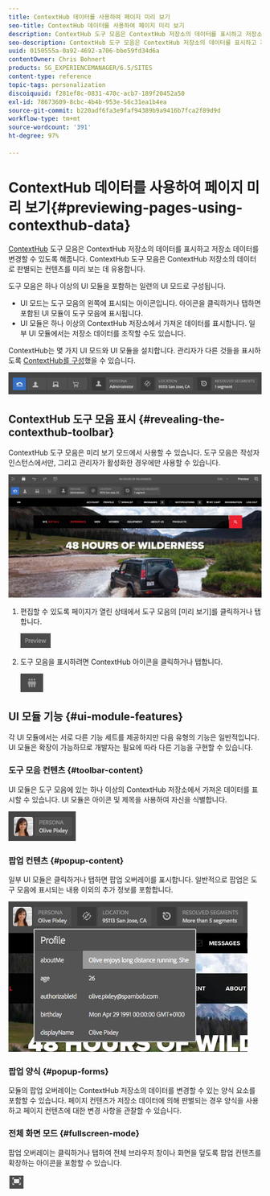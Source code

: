 ```yaml
---
title: ContextHub 데이터를 사용하여 페이지 미리 보기
seo-title: ContextHub 데이터를 사용하여 페이지 미리 보기
description: ContextHub 도구 모음은 ContextHub 저장소의 데이터를 표시하고 저장소 데이터를 변경할 수 있도록 해주며 컨텐츠를 미리 보는 데 유용합니다.
seo-description: ContextHub 도구 모음은 ContextHub 저장소의 데이터를 표시하고 저장소 데이터를 변경할 수 있도록 해주며 컨텐츠를 미리 보는 데 유용합니다.
uuid: 0150555a-0a92-4692-a706-bbe59fd34d6a
contentOwner: Chris Bohnert
products: SG_EXPERIENCEMANAGER/6.5/SITES
content-type: reference
topic-tags: personalization
discoiquuid: f281ef8c-0831-470c-acb7-189f20452a50
exl-id: 78673609-8cbc-4b4b-953e-56c31ea1b4ea
source-git-commit: b220adf6fa3e9faf94389b9a9416b7fca2f89d9d
workflow-type: tm+mt
source-wordcount: '391'
ht-degree: 97%

---
```


# ContextHub 데이터를 사용하여 페이지 미리 보기{#previewing-pages-using-contexthub-data}

[ContextHub](/help/sites-developing/contexthub.md) 도구 모음은 ContextHub 저장소의 데이터를 표시하고 저장소 데이터를 변경할 수 있도록 해줍니다. ContextHub 도구 모음은 ContextHub 저장소의 데이터로 판별되는 컨텐츠를 미리 보는 데 유용합니다.

도구 모음은 하나 이상의 UI 모듈을 포함하는 일련의 UI 모드로 구성됩니다.

* UI 모드는 도구 모음의 왼쪽에 표시되는 아이콘입니다. 아이콘을 클릭하거나 탭하면 포함된 UI 모듈이 도구 모음에 표시됩니다.
* UI 모듈은 하나 이상의 ContextHub 저장소에서 가져온 데이터를 표시합니다. 일부 UI 모듈에서는 저장소 데이터를 조작할 수도 있습니다.

ContextHub는 몇 가지 UI 모드와 UI 모듈을 설치합니다. 관리자가 다른 것들을 표시하도록 [ContextHub를 구성](/help/sites-developing/ch-configuring.md)했을 수 있습니다.

![screen_shot_2018-03-23at093446](assets/screen_shot_2018-03-23at093446.png)

## ContextHub 도구 모음 표시 {#revealing-the-contexthub-toolbar}

ContextHub 도구 모음은 미리 보기 모드에서 사용할 수 있습니다. 도구 모음은 작성자 인스턴스에서만, 그리고 관리자가 활성화한 경우에만 사용할 수 있습니다.

![screen_shot_2018-03-23at093730](assets/screen_shot_2018-03-23at093730.png)

1. 편집할 수 있도록 페이지가 열린 상태에서 도구 모음의 [미리 보기]를 클릭하거나 탭합니다.

   ![chlimage_1-219](assets/chlimage_1-219.png)

1. 도구 모음을 표시하려면 ContextHub 아이콘을 클릭하거나 탭합니다.

   ![](do-not-localize/screen_shot_2018-03-23at093621.png)

## UI 모듈 기능 {#ui-module-features}

각 UI 모듈에서는 서로 다른 기능 세트를 제공하지만 다음 유형의 기능은 일반적입니다. UI 모듈은 확장이 가능하므로 개발자는 필요에 따라 다른 기능을 구현할 수 있습니다.

### 도구 모음 컨텐츠  {#toolbar-content}

UI 모듈은 도구 모음에 있는 하나 이상의 ContextHub 저장소에서 가져온 데이터를 표시할 수 있습니다. UI 모듈은 아이콘 및 제목을 사용하여 자신을 식별합니다.

![screen_shot_2018-03-23at093936](assets/screen_shot_2018-03-23at093936.png)

### 팝업 컨텐츠 {#popup-content}

일부 UI 모듈은 클릭하거나 탭하면 팝업 오버레이를 표시합니다. 일반적으로 팝업은 도구 모음에 표시되는 내용 이외의 추가 정보를 포함합니다.

![screen_shot_2018-03-23at094003](assets/screen_shot_2018-03-23at094003.png)

### 팝업 양식 {#popup-forms}

모듈의 팝업 오버레이는 ContextHub 저장소의 데이터를 변경할 수 있는 양식 요소를 포함할 수 있습니다. 페이지 컨텐츠가 저장소 데이터에 의해 판별되는 경우 양식을 사용하고 페이지 컨텐츠에 대한 변경 사항을 관찰할 수 있습니다.

### 전체 화면 모드  {#fullscreen-mode}

팝업 오버레이는 클릭하거나 탭하여 전체 브라우저 창이나 화면을 덮도록 팝업 컨텐츠를 확장하는 아이콘을 포함할 수 있습니다.

![](do-not-localize/chlimage_1-18.png)
